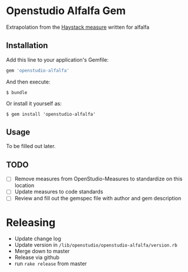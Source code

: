 # Openstudio Alfalfa Gem

Extrapolation from the [Haystack measure](https://github.com/NREL/alfalfa/tree/develop/worker/workflow/measures/haystack) written for alfalfa

## Installation

Add this line to your application's Gemfile:

```ruby
gem 'openstudio-alfalfa'
```

And then execute:

    $ bundle

Or install it yourself as:

    $ gem install 'openstudio-alfalfa'

## Usage

To be filled out later.

## TODO

- [ ] Remove measures from OpenStudio-Measures to standardize on this location
- [ ] Update measures to code standards
- [ ] Review and fill out the gemspec file with author and gem description

# Releasing

- Update change log
- Update version in `/lib/openstudio/openstudio-alfalfa/version.rb`
- Merge down to master
- Release via github
- run `rake release` from master
